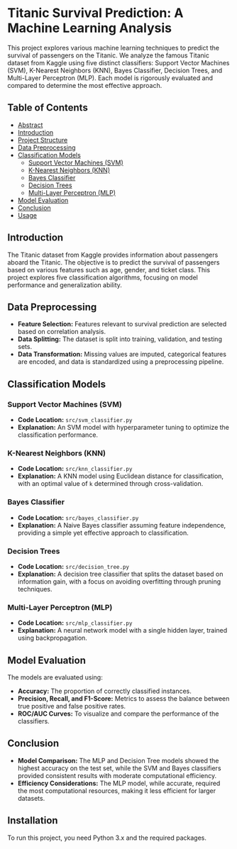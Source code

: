 
# Titanic Survival Prediction: A Machine Learning Analysis

This project explores various machine learning techniques to predict the survival of passengers on the Titanic. We analyze the famous Titanic dataset from Kaggle using five distinct classifiers: Support Vector Machines (SVM), K-Nearest Neighbors (KNN), Bayes Classifier, Decision Trees, and Multi-Layer Perceptron (MLP). Each model is rigorously evaluated and compared to determine the most effective approach.

## Table of Contents

- [Abstract](#abstract)
- [Introduction](#introduction)
- [Project Structure](#project-structure)
- [Data Preprocessing](#data-preprocessing)
- [Classification Models](#classification-models)
  - [Support Vector Machines (SVM)](#support-vector-machines-svm)
  - [K-Nearest Neighbors (KNN)](#k-nearest-neighbors-knn)
  - [Bayes Classifier](#bayes-classifier)
  - [Decision Trees](#decision-trees)
  - [Multi-Layer Perceptron (MLP)](#multi-layer-perceptron-mlp)
- [Model Evaluation](#model-evaluation)
- [Conclusion](#conclusion)
- [Usage](#usage)


## Introduction

The Titanic dataset from Kaggle provides information about passengers aboard the Titanic. The objective is to predict the survival of passengers based on various features such as age, gender, and ticket class. This project explores five classification algorithms, focusing on model performance and generalization ability.

## Data Preprocessing

- **Feature Selection:** Features relevant to survival prediction are selected based on correlation analysis.
- **Data Splitting:** The dataset is split into training, validation, and testing sets.
- **Data Transformation:** Missing values are imputed, categorical features are encoded, and data is standardized using a preprocessing pipeline.

## Classification Models

### Support Vector Machines (SVM)

- **Code Location:** `src/svm_classifier.py`
- **Explanation:** An SVM model with hyperparameter tuning to optimize the classification performance.

### K-Nearest Neighbors (KNN)

- **Code Location:** `src/knn_classifier.py`
- **Explanation:** A KNN model using Euclidean distance for classification, with an optimal value of `k` determined through cross-validation.

### Bayes Classifier

- **Code Location:** `src/bayes_classifier.py`
- **Explanation:** A Naive Bayes classifier assuming feature independence, providing a simple yet effective approach to classification.

### Decision Trees

- **Code Location:** `src/decision_tree.py`
- **Explanation:** A decision tree classifier that splits the dataset based on information gain, with a focus on avoiding overfitting through pruning techniques.

### Multi-Layer Perceptron (MLP)

- **Code Location:** `src/mlp_classifier.py`
- **Explanation:** A neural network model with a single hidden layer, trained using backpropagation.

## Model Evaluation

The models are evaluated using:
- **Accuracy:** The proportion of correctly classified instances.
- **Precision, Recall, and F1-Score:** Metrics to assess the balance between true positive and false positive rates.
- **ROC/AUC Curves:** To visualize and compare the performance of the classifiers.

## Conclusion

- **Model Comparison:** The MLP and Decision Tree models showed the highest accuracy on the test set, while the SVM and Bayes classifiers provided consistent results with moderate computational efficiency.
- **Efficiency Considerations:** The MLP model, while accurate, required the most computational resources, making it less efficient for larger datasets.

## Installation

To run this project, you need Python 3.x and the required packages.

